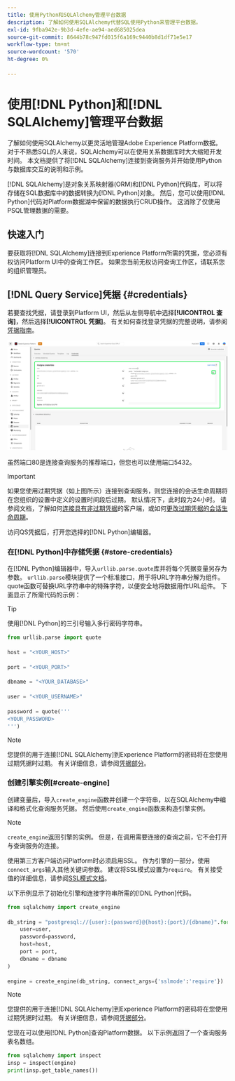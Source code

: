 ```yaml
---
title: 使用Python和SQLAlchemy管理平台数据
description: 了解如何使用SQLAlchemy代替SQL使用Python来管理平台数据。
exl-id: 9fba942e-9b3d-4efe-ae94-aed685025dea
source-git-commit: 8644b78c947fd015f6a169c9440b8d1df71e5e17
workflow-type: tm+mt
source-wordcount: '570'
ht-degree: 0%

---
```


# 使用[!DNL Python]和[!DNL SQLAlchemy]管理平台数据

了解如何使用SQLAlchemy以更灵活地管理Adobe Experience Platform数据。 对于不熟悉SQL的人来说，SQLAlchemy可以在使用关系数据库时大大缩短开发时间。 本文档提供了将[!DNL SQLAlchemy]连接到查询服务并开始使用Python与数据库交互的说明和示例。

[!DNL SQLAlchemy]是对象关系映射器(ORM)和[!DNL Python]代码库，可以将存储在SQL数据库中的数据转换为[!DNL Python]对象。 然后，您可以使用[!DNL Python]代码对Platform数据湖中保留的数据执行CRUD操作。 这消除了仅使用PSQL管理数据的需要。

## 快速入门

要获取将[!DNL SQLAlchemy]连接到Experience Platform所需的凭据，您必须有权访问Platform UI中的查询工作区。 如果您当前无权访问查询工作区，请联系您的组织管理员。

## [!DNL Query Service]凭据 {#credentials}

若要查找凭据，请登录到Platform UI，然后从左侧导航中选择&#x200B;**[!UICONTROL 查询]**，然后选择&#x200B;**[!UICONTROL 凭据]**。 有关如何查找登录凭据的完整说明，请参阅[凭据指南](../ui/credentials.md)。

![已高亮显示“凭据”选项卡，其中的“查询服务”的凭据已过期。](../images/use-cases/credentials.png)

虽然端口80是连接查询服务的推荐端口，但您也可以使用端口5432。

>[!IMPORTANT]
>
>如果您使用过期凭据（如上图所示）连接到查询服务，则您连接的会话生命周期将在您组织的设置中定义的设置时间段后过期。 默认情况下，此时段为24小时。 请参阅文档，了解如何[连接具有非过期凭据](../ui/credentials.md#non-expiring-credentials)的客户端，或如何[更改过期凭据的会话生命周期](../ui/credentials.md#expiring-credentials)。

访问QS凭据后，打开您选择的[!DNL Python]编辑器。

### 在[!DNL Python]中存储凭据 {#store-credentials}

在[!DNL Python]编辑器中，导入`urllib.parse.quote`库并将每个凭据变量另存为参数。 `urllib.parse`模块提供了一个标准接口，用于将URL字符串分解为组件。 quote函数可替换URL字符串中的特殊字符，以便安全地将数据用作URL组件。 下面显示了所需代码的示例：

>[!TIP]
>
>使用[!DNL Python]的三引号输入多行密码字符串。

```python
from urllib.parse import quote

host = "<YOUR_HOST>"

port = "<YOUR_PORT>"

dbname = "<YOUR_DATABASE>"

user = "<YOUR_USERNAME>"

password = quote('''
<YOUR_PASSWORD>
''')
```

>[!NOTE]
>
>您提供的用于连接[!DNL SQLAlchemy]到Experience Platform的密码将在您使用过期凭据时过期。 有关详细信息，请参阅[凭据部分](#credentials)。

### 创建引擎实例[#create-engine]

创建变量后，导入`create_engine`函数并创建一个字符串，以在SQLAlchemy中编译和格式化查询服务凭据。 然后使用`create_engine`函数来构造引擎实例。

>[!NOTE]
>
>`create_engine`返回引擎的实例。 但是，在调用需要连接的查询之前，它不会打开与查询服务的连接。

使用第三方客户端访问Platform时必须启用SSL。 作为引擎的一部分，使用`connect_args`输入其他关键词参数。 建议将SSL模式设置为`require`。 有关接受值的详细信息，请参阅[SSL模式文档](../clients/ssl-modes.md)。

以下示例显示了初始化引擎和连接字符串所需的[!DNL Python]代码。

```python
from sqlalchemy import create_engine

db_string = "postgresql://{user}:{password}@{host}:{port}/{dbname}".format(
    user=user,
    password=password,
    host=host,
    port = port,
    dbname = dbname
)

engine = create_engine(db_string, connect_args={'sslmode':'require'})
```

>[!NOTE]
>
>您提供的用于连接[!DNL SQLAlchemy]到Experience Platform的密码将在您使用过期凭据时过期。 有关详细信息，请参阅[凭据部分](#credentials)。

您现在可以使用[!DNL Python]查询Platform数据。 以下示例返回了一个查询服务表名数组。

```python
from sqlalchemy import inspect
insp = inspect(engine)
print(insp.get_table_names())
```
